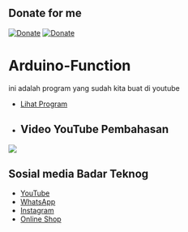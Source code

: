 ## Donate for me 

[![Donate](https://img.shields.io/badge/Donate-Dana-green.svg)](https://link.dana.id/qr/dh6jn4w)
[![Donate](https://img.shields.io/badge/Donate-PayPal-green.svg)](https://paypal.me/BadarTeknog)

# Arduino-Function 
ini adalah program yang sudah kita buat di youtube 
- [Lihat Program ](https://github.com/BadarTeknog/Arduino-Function/blob/main/for-function/for-running/for_running.ino) 
- ## Video YouTube Pembahasan
[![](https://img.youtube.com/vi/vZRH7Ix6gaE/0.jpg)](https://youtu.be/vZRH7Ix6gaE
)


## Sosial media Badar Teknog

- [YouTube](https://youtube.com/badarteknog)
- [WhatsApp](https://chat.whatsapp.com/I6U3KmrqnQfKv9JLi29ZmO)
- [Instagram](https://instagram.com/badarteknog)
- [Online Shop](https://shopee.co.id/badar_teknog)







